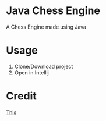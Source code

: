 # Java Chess Engine
A Chess Engine made using Java

# Usage
1. Clone/Download project
2. Open in Intellij

# Credit
[This](https://www.youtube.com/playlist?list=PLOJzCFLZdG4zk5d-1_ah2B4kqZSeIlWtt)
